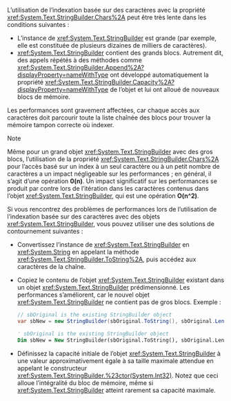 L’utilisation de l’indexation basée sur des caractères avec la propriété <xref:System.Text.StringBuilder.Chars%2A> peut être très lente dans les conditions suivantes :

- L’instance de <xref:System.Text.StringBuilder> est grande (par exemple, elle est constituée de plusieurs dizaines de milliers de caractères).
- <xref:System.Text.StringBuilder> contient des grands blocs. Autrement dit, des appels répétés à des méthodes comme <xref:System.Text.StringBuilder.Append%2A?displayProperty=nameWithType> ont développé automatiquement la propriété <xref:System.Text.StringBuilder.Capacity%2A?displayProperty=nameWithType> de l’objet et lui ont alloué de nouveaux blocs de mémoire.

Les performances sont gravement affectées, car chaque accès aux caractères doit parcourir toute la liste chaînée des blocs pour trouver la mémoire tampon correcte où indexer.

> [!NOTE]
>  Même pour un grand objet <xref:System.Text.StringBuilder> avec des gros blocs, l’utilisation de la propriété <xref:System.Text.StringBuilder.Chars%2A> pour l’accès basé sur un index à un seul caractère ou à un petit nombre de caractères a un impact négligeable sur les performances ; en général, il s’agit d’une opération **0(n)**. Un impact significatif sur les performances se produit par contre lors de l’itération dans les caractères contenus dans l’objet <xref:System.Text.StringBuilder>, qui est une opération **O(n^2)**. 

Si vous rencontrez des problèmes de performances lors de l’utilisation de l’indexation basée sur des caractères avec des objets <xref:System.Text.StringBuilder>, vous pouvez utiliser une des solutions de contournement suivantes :

- Convertissez l’instance de <xref:System.Text.StringBuilder> en <xref:System.String> en appelant la méthode <xref:System.Text.StringBuilder.ToString%2A>, puis accédez aux caractères de la chaîne.

- Copiez le contenu de l’objet <xref:System.Text.StringBuilder> existant dans un objet <xref:System.Text.StringBuilder> prédimensionné. Les performances s’améliorent, car le nouvel objet <xref:System.Text.StringBuilder> ne contient pas de gros blocs. Exemple :

   ```csharp
   // sbOriginal is the existing StringBuilder object
   var sbNew = new StringBuilder(sbOriginal.ToString(), sbOriginal.Length);
   ```
   ```vb
   ' sbOriginal is the existing StringBuilder object
   Dim sbNew = New StringBuilder(sbOriginal.ToString(), sbOriginal.Length)
   ```
- Définissez la capacité initiale de l’objet <xref:System.Text.StringBuilder> à une valeur approximativement égale à sa taille maximale attendue en appelant le constructeur <xref:System.Text.StringBuilder.%23ctor(System.Int32)>. Notez que ceci alloue l’intégralité du bloc de mémoire, même si <xref:System.Text.StringBuilder> atteint rarement sa capacité maximale.
